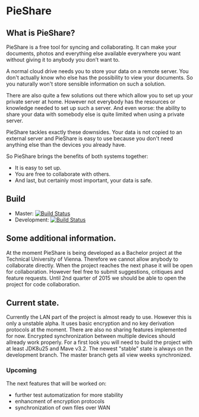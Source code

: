 # PieShare

## What is PieShare?

PieShare is a free tool for syncing and collaborating. It can make your documents, photos and everything else available everywhere you want without giving it to anybody you don’t want to.

A normal cloud drive needs you to store your data on a remote server. You don't actually know who else has the possibility to view your documents. So you naturally won't store sensible information on such a solution.

There are also quite a few solutions out there which allow you to set up your private server at home. However not everybody has the resources or knowledge needed to set up such a server. And even worse: the ability to share your data with somebody else is quite limited when using a private server.

PieShare tackles exactly these downsides. Your data is not copied to an external server and PieShare is easy to use because you don't need anything else than the devices you already have.

So PieShare brings the benefits of both systems together: 
- It is easy to set up. 
- You are free to collaborate with others. 
- And last, but certainly most important, your data is safe.

## Build
- Master: [![Build Status](https://travis-ci.org/vauvenal5/pieShare.svg?branch=master)](https://travis-ci.org/vauvenal5/pieShare)
- Development: [![Build Status](https://travis-ci.org/vauvenal5/pieShare.svg?branch=development)](https://travis-ci.org/vauvenal5/pieShare)

## Some additional information.
At the moment PieShare is being developed as a Bachelor project at the Technical University of Vienna. Therefore we cannot allow anybody to collaborate directly. When the project reaches the next phase it will be open for collaboration. However feel free to submit suggestions, critiques and feature requests. Until 2nd quarter of 2015 we should be able to open the project for code collaboration.

## Current state.
Currently the LAN part of the project is almost ready to use. However this is only a unstable alpha. It uses basic encryption and no key derivation protocols at the moment. There are also no sharing features implemented for now. Encrypted synchronization between multiple devices should allready work properly.
For a first look you will need to build the project with at least JDK8u25 and Mave v3.2. The newest "stable" state is always on the development branch. The master branch gets all view weeks synchronized.

### Upcoming
The next features that will be worked on:
- further test automatization for more stability
- enhancment of encryption protocols
- synchronization of own files over WAN
